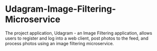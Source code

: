 # Udagram-Image-Filtering-Microservice
The project application, Udagram - an Image Filtering application, allows users to register and log into a web client, post photos to the feed, and process photos using an image filtering microservice.
